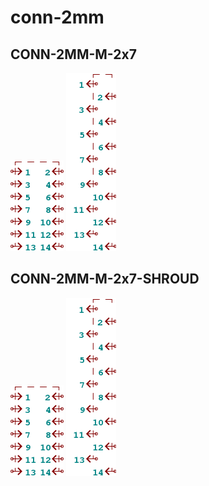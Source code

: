 # conn-2mm

## CONN-2MM-M-2x7
![CONN-2MM-M-2x7__1__1](/images/conn-100mil__CONN-100MIL-M-2x7__1__1.png?raw=true) 
![CONN-2MM-M-2x7__1__2](/images/conn-100mil__CONN-100MIL-M-2x7__1__2.png?raw=true) 

## CONN-2MM-M-2x7-SHROUD
![CONN-2MM-M-2x7-SHROUD__1__1](/images/conn-100mil__CONN-100MIL-M-2x7__1__1.png?raw=true) 
![CONN-2MM-M-2x7-SHROUD__1__2](/images/conn-100mil__CONN-100MIL-M-2x7__1__2.png?raw=true) 

